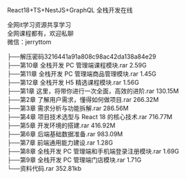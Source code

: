 React18+TS+NestJS+GraphQL 全栈开发在线

全网it学习资源共享学习<br>全网课程都有，欢迎私聊<br>微信：jerryttom<br>

├──解压密码3216441a91a808c98ac42da138a84e29<br> ├──第10章 全栈开发 PC 管理端课程模块.rar 2.59G<br> ├──第11章 全栈开发 PC 管理端商品管理模块.rar 1.45G<br> ├──第12章 全栈开发 H5 精选课程模块.rar 1.56G<br> ├──第1章 这里，将带你进行一次全面，高效的进阶.rar 130.15M<br> ├──第2章 了解用户需求，懂得如何做项目.rar 266.32M<br> ├──第3章 需求分析与功能拆解.rar 286.56M<br> ├──第4章 项目技术选型与 React 18 的核心技术.rar 716.77M<br> ├──第5章 开发环境的搭建.rar 416.92M<br> ├──第6章 后端基础数据准备.rar 983.09M<br> ├──第7章 前端通用能力建设.rar 1.28G<br> ├──第8章 全栈开发 PC 管理端和手机端登录注册模块.rar 1.69G<br> ├──第9章 全栈开发 PC 管理端门店模块.rar 1.71G<br> └──资料代码.rar 352.81kb
